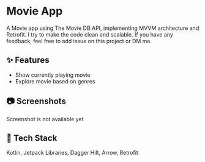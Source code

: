 # Movie App
A Movie app using The Movie DB API, implementing MVVM architecture and Retrofit. I try to make the code clean and scalable. If you have any feedback, feel free to add issue on this project or DM me.

## ✨ Features
- Show currently playing movie
- Explore movie based on genres

## 📷 Screenshots 
Screenshot is not available yet

## 🤖 Tech Stack

Kotlin, Jetpack Libraries, Dagger Hilt, Arrow, Retrofit
